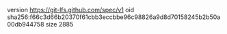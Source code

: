 version https://git-lfs.github.com/spec/v1
oid sha256:f66c3d66b20370f61cbb3eccbbe96c98826a9d8d70158245b2b50a00db944758
size 2885
